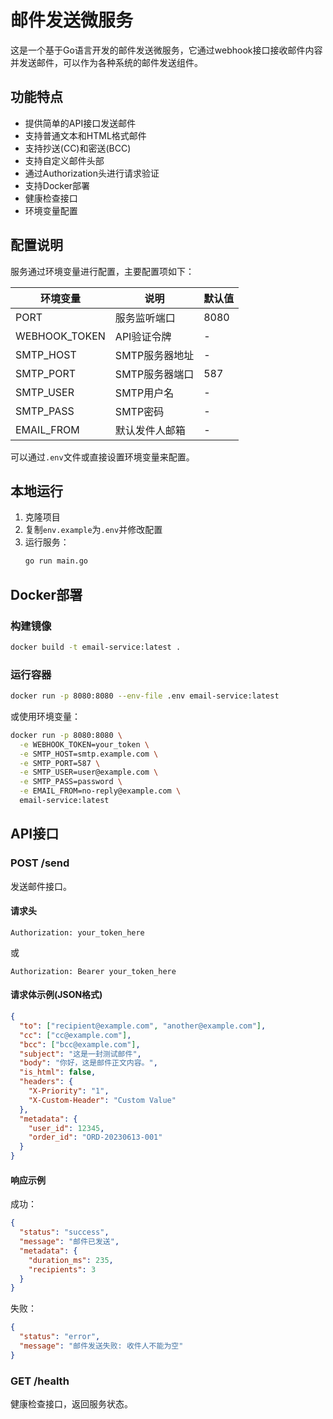 # 邮件发送微服务

这是一个基于Go语言开发的邮件发送微服务，它通过webhook接口接收邮件内容并发送邮件，可以作为各种系统的邮件发送组件。

## 功能特点

- 提供简单的API接口发送邮件
- 支持普通文本和HTML格式邮件
- 支持抄送(CC)和密送(BCC)
- 支持自定义邮件头部
- 通过Authorization头进行请求验证
- 支持Docker部署
- 健康检查接口
- 环境变量配置

## 配置说明

服务通过环境变量进行配置，主要配置项如下：

| 环境变量 | 说明 | 默认值 |
|---------|------|-------|
| PORT | 服务监听端口 | 8080 |
| WEBHOOK_TOKEN | API验证令牌 | - |
| SMTP_HOST | SMTP服务器地址 | - |
| SMTP_PORT | SMTP服务器端口 | 587 |
| SMTP_USER | SMTP用户名 | - |
| SMTP_PASS | SMTP密码 | - |
| EMAIL_FROM | 默认发件人邮箱 | - |

可以通过`.env`文件或直接设置环境变量来配置。

## 本地运行

1. 克隆项目
2. 复制`env.example`为`.env`并修改配置
3. 运行服务：
   ```bash
   go run main.go
   ```

## Docker部署

### 构建镜像

```bash
docker build -t email-service:latest .
```

### 运行容器

```bash
docker run -p 8080:8080 --env-file .env email-service:latest
```

或使用环境变量：

```bash
docker run -p 8080:8080 \
  -e WEBHOOK_TOKEN=your_token \
  -e SMTP_HOST=smtp.example.com \
  -e SMTP_PORT=587 \
  -e SMTP_USER=user@example.com \
  -e SMTP_PASS=password \
  -e EMAIL_FROM=no-reply@example.com \
  email-service:latest
```

## API接口

### POST /send

发送邮件接口。

#### 请求头

```
Authorization: your_token_here
```
或
```
Authorization: Bearer your_token_here
```

#### 请求体示例(JSON格式)

```json
{
  "to": ["recipient@example.com", "another@example.com"],
  "cc": ["cc@example.com"],
  "bcc": ["bcc@example.com"],
  "subject": "这是一封测试邮件",
  "body": "你好，这是邮件正文内容。",
  "is_html": false,
  "headers": {
    "X-Priority": "1",
    "X-Custom-Header": "Custom Value"
  },
  "metadata": {
    "user_id": 12345,
    "order_id": "ORD-20230613-001"
  }
}
```

#### 响应示例

成功：
```json
{
  "status": "success",
  "message": "邮件已发送",
  "metadata": {
    "duration_ms": 235,
    "recipients": 3
  }
}
```

失败：
```json
{
  "status": "error",
  "message": "邮件发送失败: 收件人不能为空"
}
```

### GET /health

健康检查接口，返回服务状态。 